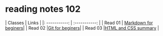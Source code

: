 # reading notes 102

|   Classes     |    Links    |
|: -----------: | :-----------: |
| Read 01       | [Markdown for beginers](https://tal-omar.github.io/Reading-Notes/read01)|
| Read 02       |[Git for beginers](https://replit.com/@TAlOmar/Reading-Notes#Read%2002.md)|
| Read 03 |[HTML and CSS summary]() |
